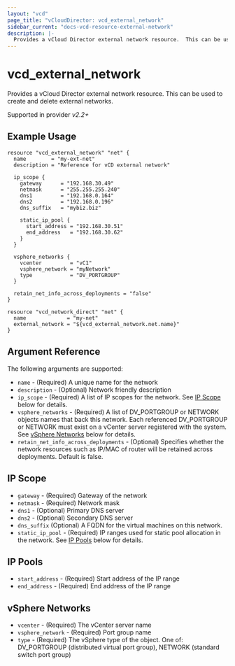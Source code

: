 ```yaml
---
layout: "vcd"
page_title: "vCloudDirector: vcd_external_network"
sidebar_current: "docs-vcd-resource-external-network"
description: |-
  Provides a vCloud Director external network resource.  This can be used to create and delete external networks.
---
```


# vcd\_external\_network

Provides a vCloud Director external network resource.  This can be used to create and delete external networks.

Supported in provider *v2.2+*

## Example Usage

```hcl
resource "vcd_external_network" "net" {
  name        = "my-ext-net"
  description = "Reference for vCD external network"

  ip_scope {
    gateway      = "192.168.30.49"
    netmask      = "255.255.255.240"
    dns1         = "192.168.0.164"
    dns2         = "192.168.0.196"
    dns_suffix   = "mybiz.biz"

    static_ip_pool {
      start_address = "192.168.30.51"
      end_address   = "192.168.30.62"
    }
  }

  vsphere_networks {
    vcenter         = "vC1"
    vsphere_network = "myNetwork"
    type            = "DV_PORTGROUP"
  }

  retain_net_info_across_deployments = "false"
}

resource "vcd_network_direct" "net" {
  name             = "my-net"
  external_network = "${vcd_external_network.net.name}"
}
```

## Argument Reference

The following arguments are supported:

* `name` - (Required) A unique name for the network
* `description` - (Optional) Network friendly description
* `ip_scope` - (Required) A list of IP scopes for the network.  See [IP Scope](#ipscope) below for details.
* `vsphere_networks` - (Required) A list of DV_PORTGROUP or NETWORK objects names that back this network. Each referenced DV_PORTGROUP or NETWORK must exist on a vCenter server registered with the system.  See [vSphere Networks](#vspherenetworks) below for details.
* `retain_net_info_across_deployments` - (Optional) Specifies whether the network resources such as IP/MAC of router will be retained across deployments. Default is false.

<a id="ipscope"></a>
## IP Scope

* `gateway` - (Required) Gateway of the network
* `netmask` - (Required) Network mask
* `dns1` - (Optional) Primary DNS server
* `dns2` - (Optional) Secondary DNS server
* `dns_suffix` (Optional) A FQDN for the virtual machines on this network.
* `static_ip_pool` - (Required) IP ranges used for static pool allocation in the network.  See [IP Pools](#ip-pools) below for details.

<a id="ip-pools"></a>
## IP Pools

* `start_address` - (Required) Start address of the IP range
* `end_address` - (Required) End address of the IP range

<a id="vspherenetworks"></a>
## vSphere Networks

* `vcenter` - (Required) The vCenter server name
* `vsphere_network` - (Required) Port group name
* `type` - (Required) The vSphere type of the object. One of: DV_PORTGROUP (distributed virtual port group), NETWORK (standard switch port group)
